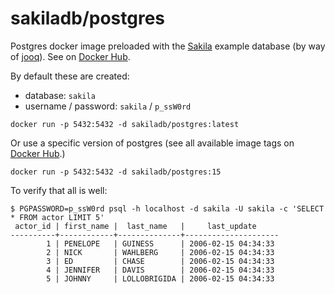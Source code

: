 # sakiladb/postgres

Postgres docker image preloaded with the [Sakila](https://dev.mysql.com/doc/sakila/en/) example
database (by way of [jooq](https://www.jooq.org/sakila)).
See on [Docker Hub](https://hub.docker.com/r/sakiladb/postgres).

By default these are created:
- database: `sakila`
- username / password: `sakila` / `p_ssW0rd`



```shell script
docker run -p 5432:5432 -d sakiladb/postgres:latest
```

Or use a specific version of postgres (see all available image tags
on [Docker Hub](https://hub.docker.com/r/sakiladb/postgres/tags).)

```shell script
docker run -p 5432:5432 -d sakiladb/postgres:15
```

To verify that all is well:

```shell script
$ PGPASSWORD=p_ssW0rd psql -h localhost -d sakila -U sakila -c 'SELECT * FROM actor LIMIT 5'
 actor_id | first_name |  last_name   |     last_update
----------+------------+--------------+---------------------
        1 | PENELOPE   | GUINESS      | 2006-02-15 04:34:33
        2 | NICK       | WAHLBERG     | 2006-02-15 04:34:33
        3 | ED         | CHASE        | 2006-02-15 04:34:33
        4 | JENNIFER   | DAVIS        | 2006-02-15 04:34:33
        5 | JOHNNY     | LOLLOBRIGIDA | 2006-02-15 04:34:33
```
